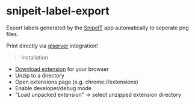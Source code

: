 # snipeit-label-export
Export labels generated by the [SnipeIT](https://snipeitapp.com/) app automatically to seperate png files.

Print directly via [qlserver](https://github.com/rescaux/qlserver) integration!

> Installation
- [Download extension](https://github.com/rescaux/snipeit-label-export/releases/latest) for your browser
- Unzip to a directory
- Open extensions page (e.g. chrome://extensions)
- Enable developer/debug mode
- "Load unpacked extension" -> select unzipped extension directory